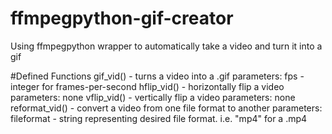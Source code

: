 # ffmpegpython-gif-creator
Using ffmpegpython wrapper to automatically take a video and turn it into a gif

#Defined Functions
gif_vid() - turns a video into a .gif
  parameters: fps - integer for frames-per-second
hflip_vid() - horizontally flip a video
  parameters: none
vflip_vid() - vertically flip a video
  parameters: none
reformat_vid() - convert a video from one file format to another
  parameters: fileformat - string representing desired file format. i.e. "mp4" for a .mp4
